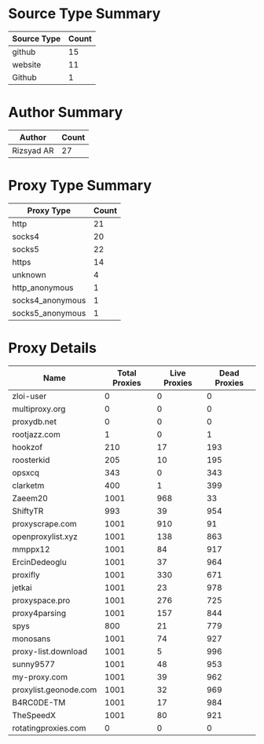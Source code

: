 # Source Type Summary

| Source Type | Count |
|-------------|-------|
| github | 15 |
| website | 11 |
| Github | 1 |


# Author Summary

| Author | Count |
|--------|-------|
| Rizsyad AR | 27 |


# Proxy Type Summary

| Proxy Type | Count |
|------------|-------|
| http | 21 |
| socks4 | 20 |
| socks5 | 22 |
| https | 14 |
| unknown | 4 |
| http_anonymous | 1 |
| socks4_anonymous | 1 |
| socks5_anonymous | 1 |


# Proxy Details

| Name | Total Proxies | Live Proxies | Dead Proxies |
|------|---------------|--------------|---------------|
| zloi-user | 0 | 0 | 0 |
| multiproxy.org | 0 | 0 | 0 |
| proxydb.net | 0 | 0 | 0 |
| rootjazz.com | 1 | 0 | 1 |
| hookzof | 210 | 17 | 193 |
| roosterkid | 205 | 10 | 195 |
| opsxcq | 343 | 0 | 343 |
| clarketm | 400 | 1 | 399 |
| Zaeem20 | 1001 | 968 | 33 |
| ShiftyTR | 993 | 39 | 954 |
| proxyscrape.com | 1001 | 910 | 91 |
| openproxylist.xyz | 1001 | 138 | 863 |
| mmppx12 | 1001 | 84 | 917 |
| ErcinDedeoglu | 1001 | 37 | 964 |
| proxifly | 1001 | 330 | 671 |
| jetkai | 1001 | 23 | 978 |
| proxyspace.pro | 1001 | 276 | 725 |
| proxy4parsing | 1001 | 157 | 844 |
| spys | 800 | 21 | 779 |
| monosans | 1001 | 74 | 927 |
| proxy-list.download | 1001 | 5 | 996 |
| sunny9577 | 1001 | 48 | 953 |
| my-proxy.com | 1001 | 39 | 962 |
| proxylist.geonode.com | 1001 | 32 | 969 |
| B4RC0DE-TM | 1001 | 17 | 984 |
| TheSpeedX | 1001 | 80 | 921 |
| rotatingproxies.com | 0 | 0 | 0 |
